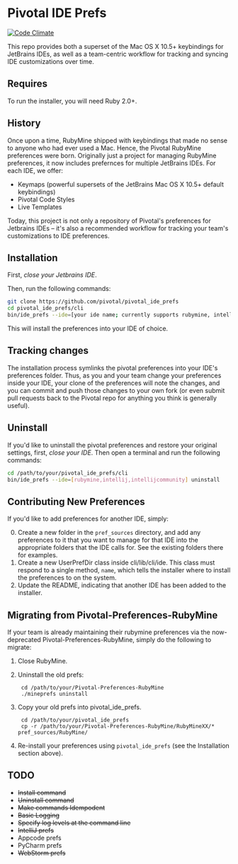 # Pivotal IDE Prefs

[![Code Climate](https://codeclimate.com/github/pivotal/pivotal_ide_prefs.png)](https://codeclimate.com/github/pivotal/pivotal_ide_prefs)

This repo provides both a superset of the Mac OS X 10.5+ keybindings for JetBrains IDEs, as well as a team-centric workflow for tracking and syncing IDE customizations over time.

## Requires

To run the installer, you will need Ruby 2.0+.

## History

Once upon a time, RubyMine shipped with keybindings that made no sense to anyone who had ever used a Mac. Hence, the Pivotal RubyMine preferences were born. Originally just a project for managing RubyMine preferences, it now includes prefernces for multiple JetBrains IDEs. For each IDE, we offer:

* Keymaps (powerful supersets of the JetBrains Mac OS X 10.5+ default keybindings)
* Pivotal Code Styles
* Live Templates

Today, this project is not only a repository of Pivotal's preferences for Jetbrains IDEs – it's also a recommended workflow for tracking your team's customizations to IDE preferences. 

## Installation ##

First, *close your Jetbrains IDE*. 

Then, run the following commands:

```sh
git clone https://github.com/pivotal/pivotal_ide_prefs
cd pivotal_ide_prefs/cli
bin/ide_prefs --ide=[your ide name; currently supports rubymine, intellij, and intellijcommunity] install
```

This will install the preferences into your IDE of choice. 

## Tracking changes ##

The installation process symlinks the pivotal preferences into your IDE's preferences folder. Thus, as you and 
your team change your preferences inside your IDE, your clone of the preferences will note the changes, and you can
commit and push those changes to your own fork (or even submit pull requests back to the Pivotal repo for anything
you think is generally useful).

## Uninstall ##

If you'd like to uninstall the pivotal preferences and restore your original settings, first, *close your IDE*. 
Then open a terminal and run the following commands:

```sh
cd /path/to/your/pivotal_ide_prefs/cli
bin/ide_prefs --ide=[rubymine,intellij,intellijcommunity] uninstall
```

## Contributing New Preferences

If you'd like to add preferences for another IDE, simply: 

0. Create a new folder in the `pref_sources` directory, and add any preferences to it that you want to manage for that IDE into the appropriate folders that the IDE calls for. See the existing folders there for examples.
0. Create a new <IdeName>UserPrefDir class inside cli/lib/cli/ide. This class must respond to a single method, `name`, which tells the installer where to install the preferences to on the system.
0. Update the README, indicating that another IDE has been added to the installer. 

## Migrating from Pivotal-Preferences-RubyMine

If your team is already maintaining their rubymine preferences via the now-deprecated Pivotal-Preferences-RubyMine, simply do the following to migrate:

1. Close RubyMine.
2. Uninstall the old prefs:

        cd /path/to/your/Pivotal-Preferences-RubyMine
        ./mineprefs uninstall

3. Copy your old prefs into pivotal\_ide\_prefs. 

        cd /path/to/your/pivotal_ide_prefs
        cp -r /path/to/your/Pivotal-Preferences-RubyMine/RubyMineXX/* pref_sources/RubyMine/

4. Re-install your preferences using `pivotal_ide_prefs` (see the Installation section above).

## TODO

* ~~Install command~~
* ~~Uninstall command~~
* ~~Make commands Idempodent~~
* ~~Basic Logging~~
* ~~Specify log levels at the command line~~
* ~~IntelliJ prefs~~
* Appcode prefs
* PyCharm prefs
* ~~WebStorm prefs~~
